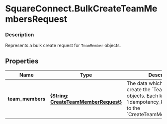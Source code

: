 # SquareConnect.BulkCreateTeamMembersRequest

### Description

Represents a bulk create request for `TeamMember` objects.

## Properties
Name | Type | Description | Notes
------------ | ------------- | ------------- | -------------
**team_members** | [**{String: CreateTeamMemberRequest}**](CreateTeamMemberRequest.md) | The data which will be used to create the &#x60;TeamMember&#x60; objects. Each key is the &#x60;idempotency_key&#x60; that maps to the &#x60;CreateTeamMemberRequest&#x60;. | 


